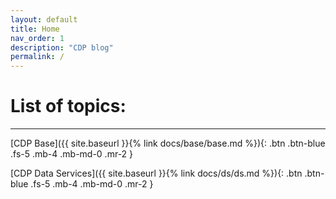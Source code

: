 ```yaml
---
layout: default
title: Home
nav_order: 1
description: "CDP blog"
permalink: /
---
```


# List of topics:

---

[CDP Base]({{ site.baseurl }}{% link docs/base/base.md %}){: .btn .btn-blue .fs-5 .mb-4 .mb-md-0 .mr-2 }

[CDP Data Services]({{ site.baseurl }}{% link docs/ds/ds.md %}){: .btn .btn-blue .fs-5 .mb-4 .mb-md-0 .mr-2 }





